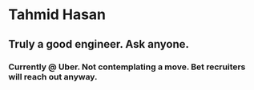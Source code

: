 # Tahmid Hasan
## Truly a good engineer. Ask anyone.
### Currently @ Uber. Not contemplating a move. Bet recruiters will reach out anyway.
